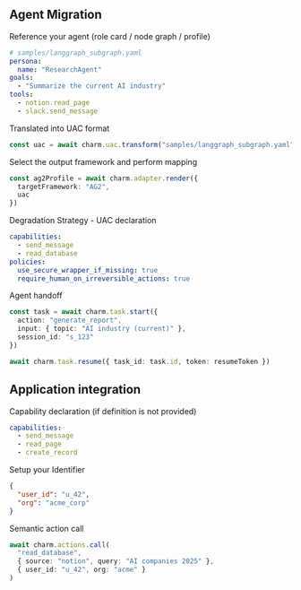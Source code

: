 ## Agent Migration

Reference your agent (role card / node graph / profile)
```.yaml
# samples/langgraph_subgraph.yaml
persona:
  name: "ResearchAgent"
goals:
  - "Summarize the current AI industry"
tools:
  - notion.read_page
  - slack.send_message
```
Translated into UAC format
```.ts
const uac = await charm.uac.transform("samples/langgraph_subgraph.yaml")
```
Select the output framework and perform mapping
```.ts
const ag2Profile = await charm.adapter.render({
  targetFramework: "AG2",
  uac
})
```
Degradation Strategy - UAC declaration
```.yaml
capabilities:
  - send_message
  - read_database
policies:
  use_secure_wrapper_if_missing: true
  require_human_on_irreversible_actions: true
```
Agent handoff
```.ts
const task = await charm.task.start({
  action: "generate_report",
  input: { topic: "AI industry (current)" },
  session_id: "s_123" 
})

await charm.task.resume({ task_id: task.id, token: resumeToken })
```

## Application integration
Capability declaration (if definition is not provided)
```.yaml
capabilities:
  - send_message
  - read_page
  - create_record
```
Setup your Identifier
```.json
{
  "user_id": "u_42",      
  "org": "acme_corp"      
}
```
Semantic action call
```.ts
await charm.actions.call(
  "read_database",
  { source: "notion", query: "AI companies 2025" },
  { user_id: "u_42", org: "acme" } 
)
```
